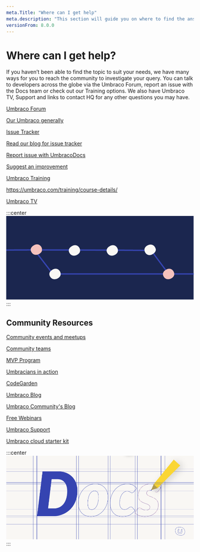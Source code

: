 ```yaml
---
meta.Title: "Where can I get help" 
meta.description: "This section will guide you on where to find the answers for any questions you may have."
versionFrom: 8.0.0
---
```

# Where can I get help?

If you haven’t been able to find the topic to suit your needs, we have many ways for you to reach the community to investigate your query. You can talk to developers across the globe via the Umbraco Forum, report an issue with the Docs team or check out our Training options. We also have Umbraco TV, Support and links to contact HQ for any other questions you may have. 


[Umbraco Forum](https://our.umbraco.com/forum/)
 
[Our Umbraco generally](https://our.umbraco.com/)
 
[Issue Tracker](https://github.com/umbraco/Umbraco-CMS/issues)

[Read our blog for issue tracker](https://umbraco.com/blog/the-umbraco-issue-tracker-process/) 

[Report issue with UmbracoDocs](https://github.com/umbraco/UmbracoDocs) 

[Suggest an improvement](https://our.umbraco.com/documentation/Contribute/)

[Umbraco Training](https://umbraco.com/training/)
 
https://umbraco.com/training/course-details/ 

[Umbraco TV](https://umbraco.tv/)

:::center
![Umbraco support](images/U_PRs.png)
:::

## Community Resources 


[Community events and meetups](https://community.umbraco.com/events/community-events-and-meetups/)

[Community teams](https://community.umbraco.com/community-teams/)

[MVP Program](https://community.umbraco.com/mvp-program/)

[Umbracians in action](https://community.umbraco.com/umbracians-in-action/)

[CodeGarden](https://community.umbraco.com/events/codegarden/)

[Umbraco Blog](https://umbraco.com/blog/)

[Umbraco Community's Blog](https://umbraco.com/blog/category/community)

[Free Webinars](https://umbraco.com/products/free-umbraco-webinars/)

[Umbraco Support](https://umbraco.com/products/umbraco-support/what-is-umbraco-support/)


[Umbraco cloud starter kit](https://our.umbraco.com/packages/starter-kits/the-starter-kit/) 

:::center
![Umbraco community](images/U_docs.png)
:::